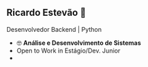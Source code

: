 ## Ricardo Estevão 👋
Desenvolvedor Backend | Python
- 🤓 **Análise e Desenvolvimento de Sistemas**
- Open to Work in Estágio/Dev. Junior
- 



<!--
**ricardoestevao/ricardoestevao** is a ✨ _special_ ✨ repository because its `README.md` (this file) appears on your GitHub profile.

Here are some ideas to get you started:

- 🔭 I’m currently working on ...
- 🌱 I’m currently learning ...
- 👯 I’m looking to collaborate on ...
- 🤔 I’m looking for help with ...
- 💬 Ask me about ...
- 📫 How to reach me: ...
- 😄 Pronouns: ...
- ⚡ Fun fact: ...
-->
